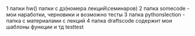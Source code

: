 1 папки hw() папки с дз(номера лекций\семинаров)
2 папка somecode - мои наработки, черновики и возможно тесты
3 папка pythonslection - папка с материалами с лекций
4 папка draftscode содержит мои шаблоны функции и тд
testtest